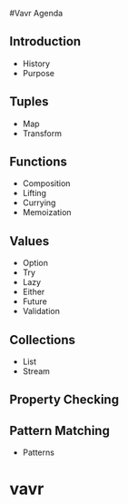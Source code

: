 #Vavr Agenda
## Introduction
* History
* Purpose


## Tuples
* Map
* Transform


## Functions
* Composition
* Lifting
* Currying
* Memoization

## Values
* Option
* Try
* Lazy
* Either
* Future
* Validation

## Collections
* List
* Stream

## Property Checking

## Pattern Matching
* Patterns
# vavr
